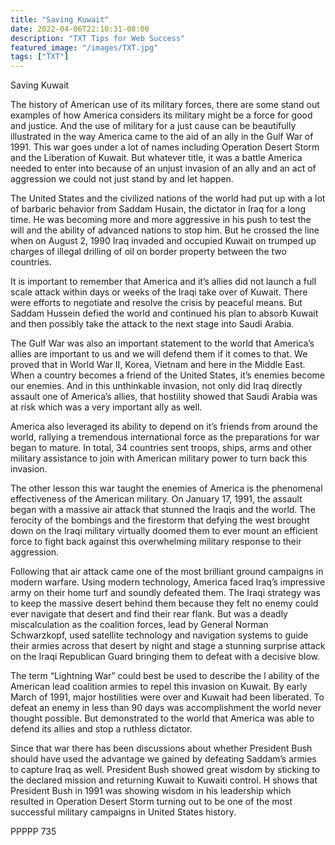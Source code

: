 ```yaml
---
title: "Saving Kuwait"
date: 2022-04-06T22:10:31-08:00
description: "TXT Tips for Web Success"
featured_image: "/images/TXT.jpg"
tags: ["TXT"]
---
```


Saving Kuwait

The history of American use of its military forces, there are some stand out examples of how America considers its military might be a force for good and justice.  And the use of military for a just cause can be beautifully illustrated in the way America came to the aid of an ally in the Gulf War of 1991.  This war goes under a lot of names including Operation Desert Storm and the Liberation of Kuwait.  But whatever title, it was a battle America needed to enter into because of an unjust invasion of an ally and an act of aggression we could not just stand by and let happen.

The United States and the civilized nations of the world had put up with a lot of barbaric behavior from Saddam Husain, the dictator in Iraq for a long time.  He was becoming more and more aggressive in his push to test the will and the ability of advanced nations to stop him.  But he crossed the line when on August 2, 1990 Iraq invaded and occupied Kuwait on trumped up charges of illegal drilling of oil on border property between the two countries.

It is important to remember that America and it’s allies did not launch a full scale attack within days or weeks of the Iraqi take over of Kuwait.  There were efforts to negotiate and resolve the crisis by peaceful means.  But Saddam Hussein defied the world and continued his plan to absorb Kuwait and then possibly take the attack to the next stage into Saudi Arabia.

The Gulf War was also an important statement to the world that America’s allies are important to us and we will defend them if it comes to that.  We proved that in World War II, Korea, Vietnam and here in the Middle East.  When a country becomes a friend of the United States, it’s enemies become our enemies.  And in this unthinkable invasion, not only did Iraq directly assault one of America’s allies, that hostility showed that Saudi Arabia was at risk which was a very important ally as well.

America also leveraged its ability to depend on it’s friends from around the world, rallying a tremendous international force as the preparations for war began to mature.  In total, 34 countries sent troops, ships, arms and other military assistance to join with American military power to turn back this invasion.

The other lesson this war taught the enemies of America is the phenomenal effectiveness of the American military.  On January 17, 1991, the assault began with a massive air attack that stunned the Iraqis and the world.  The ferocity of the bombings and the firestorm that defying the west brought down on the Iraqi military virtually doomed them to ever mount an efficient force to fight back against this overwhelming military response to their aggression.  

Following that air attack came one of the most brilliant ground campaigns in modern warfare.  Using modern technology, America faced Iraq’s impressive army on their home turf and soundly defeated them.  The Iraqi strategy was to keep the massive desert behind them because they felt no enemy could ever navigate that desert and find their rear flank.  But was a deadly miscalculation as the coalition forces, lead by General Norman Schwarzkopf, used satellite technology and navigation systems to guide their armies across that desert by night and stage a stunning surprise attack on the Iraqi Republican Guard bringing them to defeat with a decisive blow.

The term “Lightning War” could best be used to describe the l ability of the American lead coalition armies to repel this invasion on Kuwait.  By early March of 1991, major hostilities were over and Kuwait had been liberated.  To defeat an enemy in less than 90 days was accomplishment the world never thought possible.  But demonstrated to the world that America was able to defend its allies and stop a ruthless dictator.

Since that war there has been discussions about whether President Bush should have used the advantage we gained by defeating Saddam’s armies to capture Iraq as well.  President Bush showed great wisdom by sticking to the declared mission and returning Kuwait to Kuwaiti control.  H shows that President Bush in 1991 was showing wisdom in his leadership which resulted in Operation Desert Storm turning out to be one of the most successful military campaigns in United States history.

PPPPP 735


